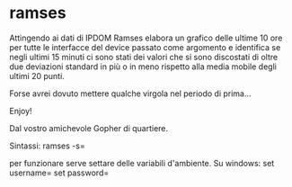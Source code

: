 # ramses

Attingendo ai dati di IPDOM Ramses elabora un grafico delle ultime 10 ore per tutte le interfacce del device passato come argomento e identifica se negli ultimi 15 minuti ci sono stati dei valori che si sono discostati di oltre due deviazioni standard in più o in meno rispetto alla media mobile degli ultimi 20 punti.

Forse avrei dovuto mettere qualche virgola nel periodo di prima...

Enjoy! 

Dal vostro amichevole Gopher di quartiere.

Sintassi: ramses -s=<numero di deviazioni standard da considerare> <device da interrogare>

per funzionare serve settare delle variabili d'ambiente.
Su windows:
    set username=<matricola>
    set password=<password di posta>
